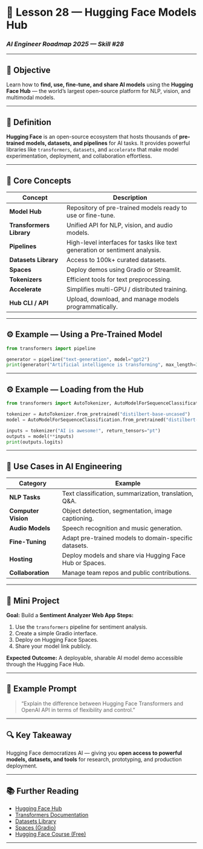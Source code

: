# 🤗 Lesson 28 — Hugging Face Models Hub

### *AI Engineer Roadmap 2025 — Skill #28*

---

## 🎯 Objective

Learn how to **find, use, fine-tune, and share AI models** using the **Hugging Face Hub** — the world’s largest open-source platform for NLP, vision, and multimodal models.

---

## 🧩 Definition

**Hugging Face** is an open-source ecosystem that hosts thousands of **pre-trained models, datasets, and pipelines** for AI tasks.
It provides powerful libraries like `transformers`, `datasets`, and `accelerate` that make model experimentation, deployment, and collaboration effortless.

---

## 🧠 Core Concepts

| Concept                  | Description                                                                 |
| ------------------------ | --------------------------------------------------------------------------- |
| **Model Hub**            | Repository of pre-trained models ready to use or fine-tune.                 |
| **Transformers Library** | Unified API for NLP, vision, and audio models.                              |
| **Pipelines**            | High-level interfaces for tasks like text generation or sentiment analysis. |
| **Datasets Library**     | Access to 100k+ curated datasets.                                           |
| **Spaces**               | Deploy demos using Gradio or Streamlit.                                     |
| **Tokenizers**           | Efficient tools for text preprocessing.                                     |
| **Accelerate**           | Simplifies multi-GPU / distributed training.                                |
| **Hub CLI / API**        | Upload, download, and manage models programmatically.                       |

---

## ⚙️ Example — Using a Pre-Trained Model

```python
from transformers import pipeline

generator = pipeline("text-generation", model="gpt2")
print(generator("Artificial intelligence is transforming", max_length=30))
```

---

## ⚙️ Example — Loading from the Hub

```python
from transformers import AutoTokenizer, AutoModelForSequenceClassification

tokenizer = AutoTokenizer.from_pretrained("distilbert-base-uncased")
model = AutoModelForSequenceClassification.from_pretrained("distilbert-base-uncased")

inputs = tokenizer("AI is awesome!", return_tensors="pt")
outputs = model(**inputs)
print(outputs.logits)
```

---

## 🧱 Use Cases in AI Engineering

| Category            | Example                                                 |
| ------------------- | ------------------------------------------------------- |
| **NLP Tasks**       | Text classification, summarization, translation, Q&A.   |
| **Computer Vision** | Object detection, segmentation, image captioning.       |
| **Audio Models**    | Speech recognition and music generation.                |
| **Fine-Tuning**     | Adapt pre-trained models to domain-specific datasets.   |
| **Hosting**         | Deploy models and share via Hugging Face Hub or Spaces. |
| **Collaboration**   | Manage team repos and public contributions.             |

---

## 📘 Mini Project

**Goal:** Build a **Sentiment Analyzer Web App**
**Steps:**

1. Use the `transformers` pipeline for sentiment analysis.
2. Create a simple Gradio interface.
3. Deploy on Hugging Face Spaces.
4. Share your model link publicly.

**Expected Outcome:**
A deployable, sharable AI model demo accessible through the Hugging Face Hub.

---

## 🧠 Example Prompt

> “Explain the difference between Hugging Face Transformers and OpenAI API in terms of flexibility and control.”

---

## 🔍 Key Takeaway

Hugging Face democratizes AI — giving you **open access to powerful models, datasets, and tools** for research, prototyping, and production deployment.

---

## 📚 Further Reading

* [Hugging Face Hub](https://huggingface.co/models)
* [Transformers Documentation](https://huggingface.co/docs/transformers/index)
* [Datasets Library](https://huggingface.co/docs/datasets/)
* [Spaces (Gradio)](https://huggingface.co/spaces)
* [Hugging Face Course (Free)](https://huggingface.co/course/chapter1)

---
